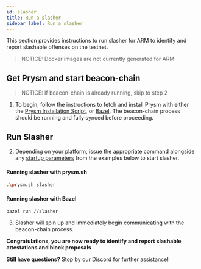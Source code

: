 ```yaml
---
id: slasher
title: Run a slasher
sidebar_label: Run a slasher
---
```

This section provides instructions to run slasher for ARM to identify and report slashable offenses on the testnet.
> NOTICE: Docker images are not currently generated for ARM

## Get Prysm and start beacon-chain
> NOTICE: If beacon-chain is already running, skip to step 2 

1. To begin, follow the instructions to fetch and install Prysm with either the [Prysm Installation Script](../arm), or [Bazel](./bazel). The beacon-chain process should be running and fully synced before proceeding.

## Run Slasher

2. Depending on your platform, issue the appropriate command alongside any [startup parameters](/docs/prysm-usage/parameters#slasher-parameters) from the examples below to start slasher.

#### Running slasher with prysm.sh

```sh
.\prysm.sh slasher
```
#### Running slasher with Bazel

```text
bazel run //slasher
```

3. Slasher will spin up and immediately begin communicating with the beacon-chain process.

**Congratulations, you are now ready to identify and report slashable attestations and block proposals**

**Still have questions?**  Stop by our [Discord](https://discord.gg/KSA7rPr) for further assistance!

